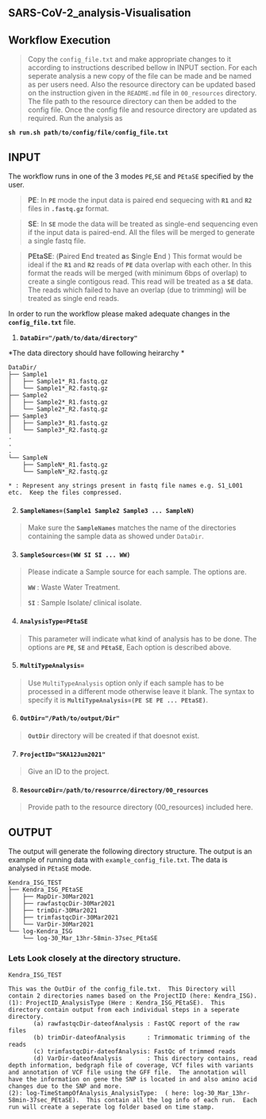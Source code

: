 ## SARS-CoV-2_analysis-Visualisation

## Workflow Execution
> Copy the `config_file.txt` and make appropriate changes to it according to instructions described bellow in INPUT section. For each seperate analysis a new copy of the file can be made and be named as per users need.  Also the resource directory can be updated based on the instruction given in the `README.md` file in `00_resources` directory.  The file path to the resource directory can then be added to the config file.  Once the config file and resource directory are updated as required. Run the analysis as
> 
**`sh run.sh path/to/config/file/config_file.txt`**

## INPUT

The workflow runs in one of the 3 modes `PE`,`SE` and `PEtaSE` specified by the user.

> **PE**: In **`PE`** mode the input data is paired end sequecing with **`R1`** and **`R2`** files in **`.fastq.gz`** format. 

> **SE**: In **`SE`** mode the data will be treated as single-end sequencing even if the input data is paired-end.  All the files will be merged to generate a single fastq file.  

> **PEtaSE**: (**P**aired **E**nd **t**reated **a**s **S**ingle **E**nd ) This format would be ideal if the **`R1`** and **`R2`** reads of **`PE`** data overlap with each other.  In this format the reads will be merged (with minimum 6bps of overlap) to create a single contigous read.  This read will be treated as a **`SE`** data. The reads which failed to have an overlap (due to trimming) will be treated as single end reads.

In order to run the workflow please maked adequate changes in the **`config_file.txt`** file.


1. **`DataDir="/path/to/data/directory"`**

*The data directory should have following heirarchy *
```
DataDir/
├── Sample1
│   ├── Sample1*_R1.fastq.gz
│   └── Sample1*_R2.fastq.gz
├── Sample2
│   ├── Sample2*_R1.fastq.gz
│   └── Sample2*_R2.fastq.gz
├── Sample3
│   ├── Sample3*_R1.fastq.gz
│   └── Sample3*_R2.fastq.gz
.
.
.
└── SampleN
    ├── SampleN*_R1.fastq.gz
    └── SampleN*_R2.fastq.gz

* : Represent any strings present in fastq file names e.g. S1_L001 etc.  Keep the files compressed.

```

2. #### **`SampleNames=(Sample1 Sample2 Sample3 ... SampleN)`**
> Make sure the **`SampleNames`** matches the name of the directories containing the sample data as showed under `DataDir`.


3. #### **`SampleSources=(WW SI SI ... WW)`**
>
> Please indicate a Sample source for each sample.  The options are.
>
> **`WW`** : Waste Water Treatment.
> 
> **`SI`** : Sample Isolate/ clinical isolate.


4. #### **`AnalysisType=PEtaSE`**

> This parameter will indicate what kind of analysis has to be done.  The options are **`PE`**, **`SE`** and **`PEtaSE`**,  Each option is described above. 


5. #### **`MultiTypeAnalysis=`**
>
> Use `MultiTypeAnalysis` option only if each sample has to be processed in a different mode otherwise leave it blank. The syntax to specify it is 
> **`MultiTypeAnalysis=(PE SE PE ... PEtaSE)`**.


6. #### **`OutDir="/Path/to/output/Dir"`**
> **`OutDir`** directory will be created if that doesnot exist.


7. #### **`ProjectID="SKA12Jun2021"`**

> Give an ID to the project. 

8. #### **`ResourceDir=/path/to/resourrce/directory/00_resources`**

> Provide path to the resource directory (00_resources) included here.



## OUTPUT

The output will generate the following directory structure. The output is an example of running data with `example_config_file.txt`.  The data is analysed in `PEtaSE` mode.

```
Kendra_ISG_TEST             
├── Kendra_ISG_PEtaSE       
│   ├── MapDir-30Mar2021
│   ├── rawfastqcDir-30Mar2021
│   ├── trimDir-30Mar2021
│   ├── trimfastqcDir-30Mar2021
│   └── VarDir-30Mar2021
└── log-Kendra_ISG
    └── log-30_Mar_13hr-58min-37sec_PEtaSE
 ```
 
 ### Lets Look closely at the directory structure.
 
 ```
 Kendra_ISG_TEST
 
 This was the OutDir of the config_file.txt.  This Directory will contain 2 directories names based on the ProjectID (here: Kendra_ISG).
 (1): ProjectID_AnalysisType (Here : Kendra_ISG_PEtaSE).  This directory contain output from each individual steps in a seperate directory.
        (a) rawfastqcDir-dateofAnalysis : FastQC report of the raw files
        (b) trimDir-dateofAnalysis      : Trimmomatic trimming of the reads
        (c) trimfastqcDir-dateofAnalysis: FastQc of trimmed reads
        (d) VarDir-dateofAnalysis       : This directory contains, read depth information, bedgraph file of coverage, VCf files with variants and annotation of VCF file using the GFF file.  The annotation will have the information on gene the SNP is located in and also amino acid changes due to the SNP and more.
 (2): log-TimeStampOfAnalysis_AnalysisType:  ( here: log-30_Mar_13hr-58min-37sec_PEtaSE).  This contain all the log info of each run.  Each run will create a seperate log folder based on time stamp.
        
 
 ```
 
 
 

